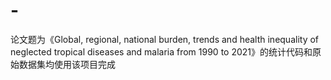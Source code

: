 # -
论文题为《Global, regional, national burden, trends and health inequality of neglected tropical diseases and malaria from 1990 to 2021》的统计代码和原始数据集均使用该项目完成
